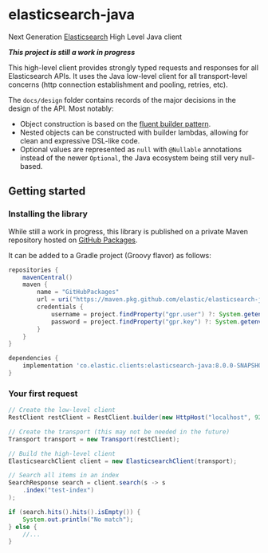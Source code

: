 # elasticsearch-java

Next Generation [Elasticsearch](https://github.com/elastic/elasticsearch) High Level Java client

_**This project is still a work in progress**_

This high-level client provides strongly typed requests and responses for all Elasticsearch APIs.
It uses the Java low-level client for all transport-level concerns (http connection establishment and pooling, retries, etc).

The `docs/design` folder contains records of the major decisions in the design of the API. Most notably:

- Object construction is based on the [fluent builder pattern](https://www.informit.com/articles/article.aspx?p=1216151).
- Nested objects can be constructed with builder lambdas, allowing for clean and expressive DSL-like code.
- Optional values are represented as `null` with `@Nullable` annotations instead of the newer  `Optional`, the Java ecosystem being still very null-based.

## Getting started

### Installing the library

While still a work in progress, this library is published on a private Maven repository hosted on [GitHub Packages](https://docs.github.com/en/packages).

It can be added to a Gradle project (Groovy flavor) as follows:

```groovy
repositories {
    mavenCentral()
    maven {
        name = "GitHubPackages"
        url = uri("https://maven.pkg.github.com/elastic/elasticsearch-java")
        credentials {
            username = project.findProperty("gpr.user") ?: System.getenv("GITHUB_USERNAME")
            password = project.findProperty("gpr.key") ?: System.getenv("GITHUB_TOKEN")
        }
    }
}

dependencies {
    implementation 'co.elastic.clients:elasticsearch-java:8.0.0-SNAPSHOT'
}
```

### Your first request

```java
// Create the low-level client
RestClient restClient = RestClient.builder(new HttpHost("localhost", 9200)).build();

// Create the transport (this may not be needed in the future)
Transport transport = new Transport(restClient);

// Build the high-level client
ElasticsearchClient client = new ElasticsearchClient(transport);

// Search all items in an index
SearchResponse search = client.search(s -> s
    .index("test-index")
);

if (search.hits().hits().isEmpty()) {
    System.out.println("No match");
} else {
    //...
}
```
